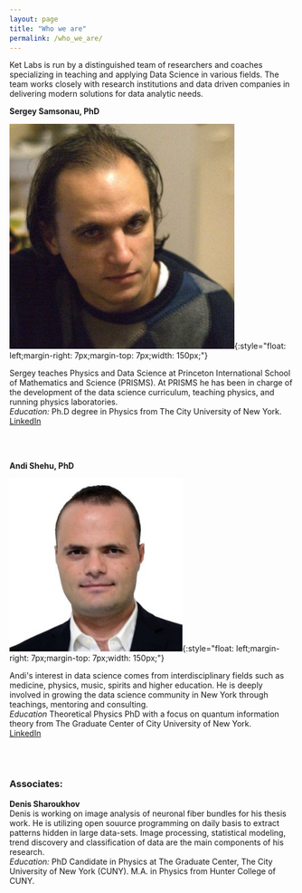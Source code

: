 ```yaml
---
layout: page
title: "Who we are"
permalink: /who_we_are/
---
```


Ket Labs is run by a distinguished team of researchers and coaches specializing in teaching and applying Data Science in various fields. The team works closely with research institutions and data driven companies in delivering  modern solutions for data analytic needs.        

**Sergey Samsonau, PhD**

![](/images/Sergey.jpg){:style="float: left;margin-right: 7px;margin-top: 7px;width: 150px;"}

Sergey teaches Physics and Data Science at Princeton International School
of Mathematics and Science (PRISMS). At PRISMS he has been in charge of the development of the data science curriculum, teaching physics, and running physics laboratories.     
*Education:* Ph.D degree in Physics from The City University of New York.        
[LinkedIn](https://www.linkedin.com/in/ssamsonau)

<br />
<br />

**Andi Shehu, PhD**      

![](/images/Andi.jpg){:style="float: left;margin-right: 7px;margin-top: 7px;width: 150px;"}

Andi's interest in data science comes from interdisciplinary fields such as medicine, physics, music, spirits and higher education. He is deeply involved in growing the data science community in New York through teachings, mentoring and consulting.     
*Education* Theoretical Physics PhD with a focus on quantum information theory from The Graduate Center of City University of New York.       
[LinkedIn](https://www.linkedin.com/in/andi-shehu-phd-63304466)


<br />
<br />

### Associates:

**Denis Sharoukhov**       
Denis is working on image analysis of neuronal fiber bundles for his thesis work. He is utilizing open souurce programming on daily basis to extract patterns hidden in large data-sets. Image processing, statistical modeling, trend discovery and classification of data are the main components of his research.      
*Education:*  PhD Candidate in Physics at The Graduate Center, The City University of New York (CUNY). M.A. in Physics from Hunter College of CUNY.   

